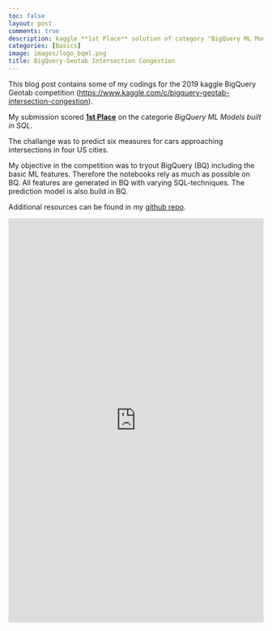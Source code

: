 ```yaml
---
toc: false
layout: post
comments: true
description: kaggle **1st Place** solution of category "BigQuery ML Models built in SQL"
categories: [Basics]
image: images/logo_bqml.png
title: BigQuery-Geotab Intersection Congestion
---
```


This blog post contains some of my codings for the 2019 kaggle BigQuery Geotab competition (https://www.kaggle.com/c/bigquery-geotab-intersection-congestion).

My submission scored **[1st Place](https://www.kaggle.com/c/bigquery-geotab-intersection-congestion/discussion/121504#709650)** on the categorie *BigQuery ML Models built in SQL*.

The challange was to predict six measures for cars approaching intersections in four US cities.

My objective in the competition was to tryout BigQuery (BQ) including the basic ML features. Therefore the notebooks rely as much as possible on BQ. All features are generated in BQ with varying SQL-techniques. The prediction model is also build in BQ.

Additional resources can be found in my [github repo](https://github.com/joatom/kaggle-2019-BigQuery-Geotab-Intersection-Congestion).

<iframe src="https://www.kaggle.com/embed/joatom/bigquery-geotab-bqml?kernelSessionId=24953109" height="800" style="margin: 0 auto; width: 100%; max-width: 950px;" frameborder="0" scrolling="auto" title="BigQuery-GeoTab [BQML]"></iframe>